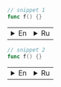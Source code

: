 
```go
// snippet 1
func f() {}
```


<table>
<tr>

<td>

<details>
<summary>En</summary>

<audio controls style="min-width: 400px">
  <source src="http://n3.radio-t.com/rtfiles/rt_podcast601.mp3" type="audio/mpeg">
  </audio>

<code>
// 1111111111111111111111111111111111111111111111111111111111111111111111111111111111111111
// 1111111111111111111111111111111111111111111111111111111111111111111111111111111111111111
// 1111111111111111111111111111111111111111111111111111111111111111111111111111111111111111
// 1111111111111111111111111111111111111111111111111111111111111111111111111111111111111111
// 1111111111111111111111111111111111111111111111111111111111111111111111111111111111111111
// 1111111111111111111111111111111111111111111111111111111111111111111111111111111111111111
// 1111111111111111111111111111111111111111111111111111111111111111111111111111111111111111
// 1111111111111111111111111111111111111111111111111111111111111111111111111111111111111111
// 1111111111111111111111111111111111111111111111111111111111111111111111111111111111111111
// 1111111111111111111111111111111111111111111111111111111111111111111111111111111111111111
// 1111111111111111111111111111111111111111111111111111111111111111111111111111111111111111
// 1111111111111111111111111111111111111111111111111111111111111111111111111111111111111111
// 1111111111111111111111111111111111111111111111111111111111111111111111111111111111111111
// 1111111111111111111111111111111111111111111111111111111111111111111111111111111111111111
// 1111111111111111111111111111111111111111111111111111111111111111111111111111111111111111
// 1111111111111111111111111111111111111111111111111111111111111111111111111111111111111111
// 1111111111111111111111111111111111111111111111111111111111111111111111111111111111111111
// 1111111111111111111111111111111111111111111111111111111111111111111111111111111111111111
// 1111111111111111111111111111111111111111111111111111111111111111111111111111111111111111
// 1111111111111111111111111111111111111111111111111111111111111111111111111111111111111111
// 1111111111111111111111111111111111111111111111111111111111111111111111111111111111111111
// 1111111111111111111111111111111111111111111111111111111111111111111111111111111111111111
// 1111111111111111111111111111111111111111111111111111111111111111111111111111111111111111
// 1111111111111111111111111111111111111111111111111111111111111111111111111111111111111111
// 1111111111111111111111111111111111111111111111111111111111111111111111111111111111111111
// 1111111111111111111111111111111111111111111111111111111111111111111111111111111111111111
// 1111111111111111111111111111111111111111111111111111111111111111111111111111111111111111
// 1111111111111111111111111111111111111111111111111111111111111111111111111111111111111111
// 1111111111111111111111111111111111111111111111111111111111111111111111111111111111111111
// 1111111111111111111111111111111111111111111111111111111111111111111111111111111111111111
// 1111111111111111111111111111111111111111111111111111111111111111111111111111111111111111
// 1111111111111111111111111111111111111111111111111111111111111111111111111111111111111111
// 1111111111111111111111111111111111111111111111111111111111111111111111111111111111111111
// 1111111111111111111111111111111111111111111111111111111111111111111111111111111111111111
// 1111111111111111111111111111111111111111111111111111111111111111111111111111111111111111
// 1111111111111111111111111111111111111111111111111111111111111111111111111111111111111111
// 1111111111111111111111111111111111111111111111111111111111111111111111111111111111111111
// 1111111111111111111111111111111111111111111111111111111111111111111111111111111111111111
// 1111111111111111111111111111111111111111111111111111111111111111111111111111111111111111
// 1111111111111111111111111111111111111111111111111111111111111111111111111111111111111111
// 1111111111111111111111111111111111111111111111111111111111111111111111111111111111111111
// 1111111111111111111111111111111111111111111111111111111111111111111111111111111111111111
</code>

</details>


</td>

<td>

<details>
<summary>Ru</summary>
  
  <audio controls style="min-width: 400px">
  <source src="http://n3.radio-t.com/rtfiles/rt_podcast601.mp3" type="audio/mpeg">
  </audio>

<code>
// 1111111111111111111111111111111111111111111111111111111111111111111111111111111111111111
// 1111111111111111111111111111111111111111111111111111111111111111111111111111111111111111
// 1111111111111111111111111111111111111111111111111111111111111111111111111111111111111111
// 1111111111111111111111111111111111111111111111111111111111111111111111111111111111111111
// 1111111111111111111111111111111111111111111111111111111111111111111111111111111111111111
// 1111111111111111111111111111111111111111111111111111111111111111111111111111111111111111
// 1111111111111111111111111111111111111111111111111111111111111111111111111111111111111111
// 1111111111111111111111111111111111111111111111111111111111111111111111111111111111111111
// 1111111111111111111111111111111111111111111111111111111111111111111111111111111111111111
// 1111111111111111111111111111111111111111111111111111111111111111111111111111111111111111
// 1111111111111111111111111111111111111111111111111111111111111111111111111111111111111111
// 1111111111111111111111111111111111111111111111111111111111111111111111111111111111111111
// 1111111111111111111111111111111111111111111111111111111111111111111111111111111111111111
// 1111111111111111111111111111111111111111111111111111111111111111111111111111111111111111
// 1111111111111111111111111111111111111111111111111111111111111111111111111111111111111111
// 1111111111111111111111111111111111111111111111111111111111111111111111111111111111111111
// 1111111111111111111111111111111111111111111111111111111111111111111111111111111111111111
// 1111111111111111111111111111111111111111111111111111111111111111111111111111111111111111
// 1111111111111111111111111111111111111111111111111111111111111111111111111111111111111111
// 1111111111111111111111111111111111111111111111111111111111111111111111111111111111111111
// 1111111111111111111111111111111111111111111111111111111111111111111111111111111111111111
// 1111111111111111111111111111111111111111111111111111111111111111111111111111111111111111
// 1111111111111111111111111111111111111111111111111111111111111111111111111111111111111111
// 1111111111111111111111111111111111111111111111111111111111111111111111111111111111111111
// 1111111111111111111111111111111111111111111111111111111111111111111111111111111111111111
// 1111111111111111111111111111111111111111111111111111111111111111111111111111111111111111
// 1111111111111111111111111111111111111111111111111111111111111111111111111111111111111111
// 1111111111111111111111111111111111111111111111111111111111111111111111111111111111111111
// 1111111111111111111111111111111111111111111111111111111111111111111111111111111111111111
// 1111111111111111111111111111111111111111111111111111111111111111111111111111111111111111
// 1111111111111111111111111111111111111111111111111111111111111111111111111111111111111111
// 1111111111111111111111111111111111111111111111111111111111111111111111111111111111111111
// 1111111111111111111111111111111111111111111111111111111111111111111111111111111111111111
// 1111111111111111111111111111111111111111111111111111111111111111111111111111111111111111
// 1111111111111111111111111111111111111111111111111111111111111111111111111111111111111111
// 1111111111111111111111111111111111111111111111111111111111111111111111111111111111111111
// 1111111111111111111111111111111111111111111111111111111111111111111111111111111111111111
// 1111111111111111111111111111111111111111111111111111111111111111111111111111111111111111
// 1111111111111111111111111111111111111111111111111111111111111111111111111111111111111111
// 1111111111111111111111111111111111111111111111111111111111111111111111111111111111111111
// 1111111111111111111111111111111111111111111111111111111111111111111111111111111111111111
// 1111111111111111111111111111111111111111111111111111111111111111111111111111111111111111
</code>

</details>

</td>
</tr>
</table>

```go
// snippet 2
func f() {}
```


<table>
<tr>

<td>

<details>
<summary>En</summary>
  
<b>bold</b>

<a href="">link</a>

<audio controls style="min-width: 400px">
  <source src="http://n3.radio-t.com/rtfiles/rt_podcast601.mp3" type="audio/mpeg">
  </audio>

```go
// 1111111111111111111111111111111111111111111111111111111111111111111111111111111111111111
// 1111111111111111111111111111111111111111111111111111111111111111111111111111111111111111
// 1111111111111111111111111111111111111111111111111111111111111111111111111111111111111111
// 1111111111111111111111111111111111111111111111111111111111111111111111111111111111111111
// 1111111111111111111111111111111111111111111111111111111111111111111111111111111111111111
// 1111111111111111111111111111111111111111111111111111111111111111111111111111111111111111
// 1111111111111111111111111111111111111111111111111111111111111111111111111111111111111111
// 1111111111111111111111111111111111111111111111111111111111111111111111111111111111111111
// 1111111111111111111111111111111111111111111111111111111111111111111111111111111111111111
// 1111111111111111111111111111111111111111111111111111111111111111111111111111111111111111
// 1111111111111111111111111111111111111111111111111111111111111111111111111111111111111111
// 1111111111111111111111111111111111111111111111111111111111111111111111111111111111111111
// 1111111111111111111111111111111111111111111111111111111111111111111111111111111111111111
// 1111111111111111111111111111111111111111111111111111111111111111111111111111111111111111
// 1111111111111111111111111111111111111111111111111111111111111111111111111111111111111111
// 1111111111111111111111111111111111111111111111111111111111111111111111111111111111111111
// 1111111111111111111111111111111111111111111111111111111111111111111111111111111111111111
// 1111111111111111111111111111111111111111111111111111111111111111111111111111111111111111
// 1111111111111111111111111111111111111111111111111111111111111111111111111111111111111111
// 1111111111111111111111111111111111111111111111111111111111111111111111111111111111111111
// 1111111111111111111111111111111111111111111111111111111111111111111111111111111111111111
// 1111111111111111111111111111111111111111111111111111111111111111111111111111111111111111
// 1111111111111111111111111111111111111111111111111111111111111111111111111111111111111111
// 1111111111111111111111111111111111111111111111111111111111111111111111111111111111111111
// 1111111111111111111111111111111111111111111111111111111111111111111111111111111111111111
// 1111111111111111111111111111111111111111111111111111111111111111111111111111111111111111
// 1111111111111111111111111111111111111111111111111111111111111111111111111111111111111111
// 1111111111111111111111111111111111111111111111111111111111111111111111111111111111111111
// 1111111111111111111111111111111111111111111111111111111111111111111111111111111111111111
// 1111111111111111111111111111111111111111111111111111111111111111111111111111111111111111
// 1111111111111111111111111111111111111111111111111111111111111111111111111111111111111111
// 1111111111111111111111111111111111111111111111111111111111111111111111111111111111111111
// 1111111111111111111111111111111111111111111111111111111111111111111111111111111111111111
// 1111111111111111111111111111111111111111111111111111111111111111111111111111111111111111
// 1111111111111111111111111111111111111111111111111111111111111111111111111111111111111111
// 1111111111111111111111111111111111111111111111111111111111111111111111111111111111111111
// 1111111111111111111111111111111111111111111111111111111111111111111111111111111111111111
// 1111111111111111111111111111111111111111111111111111111111111111111111111111111111111111
// 1111111111111111111111111111111111111111111111111111111111111111111111111111111111111111
// 1111111111111111111111111111111111111111111111111111111111111111111111111111111111111111
// 1111111111111111111111111111111111111111111111111111111111111111111111111111111111111111
// 1111111111111111111111111111111111111111111111111111111111111111111111111111111111111111
```

</details>


</td>

<td>

<details>
<summary>Ru</summary>
  
  <audio controls style="min-width: 400px">
  <source src="http://n3.radio-t.com/rtfiles/rt_podcast601.mp3" type="audio/mpeg">
  </audio>

```go
// 1111111111111111111111111111111111111111111111111111111111111111111111111111111111111111
// 1111111111111111111111111111111111111111111111111111111111111111111111111111111111111111
// 1111111111111111111111111111111111111111111111111111111111111111111111111111111111111111
// 1111111111111111111111111111111111111111111111111111111111111111111111111111111111111111
// 1111111111111111111111111111111111111111111111111111111111111111111111111111111111111111
// 1111111111111111111111111111111111111111111111111111111111111111111111111111111111111111
// 1111111111111111111111111111111111111111111111111111111111111111111111111111111111111111
// 1111111111111111111111111111111111111111111111111111111111111111111111111111111111111111
// 1111111111111111111111111111111111111111111111111111111111111111111111111111111111111111
// 1111111111111111111111111111111111111111111111111111111111111111111111111111111111111111
// 1111111111111111111111111111111111111111111111111111111111111111111111111111111111111111
// 1111111111111111111111111111111111111111111111111111111111111111111111111111111111111111
// 1111111111111111111111111111111111111111111111111111111111111111111111111111111111111111
// 1111111111111111111111111111111111111111111111111111111111111111111111111111111111111111
// 1111111111111111111111111111111111111111111111111111111111111111111111111111111111111111
// 1111111111111111111111111111111111111111111111111111111111111111111111111111111111111111
// 1111111111111111111111111111111111111111111111111111111111111111111111111111111111111111
// 1111111111111111111111111111111111111111111111111111111111111111111111111111111111111111
// 1111111111111111111111111111111111111111111111111111111111111111111111111111111111111111
// 1111111111111111111111111111111111111111111111111111111111111111111111111111111111111111
// 1111111111111111111111111111111111111111111111111111111111111111111111111111111111111111
// 1111111111111111111111111111111111111111111111111111111111111111111111111111111111111111
// 1111111111111111111111111111111111111111111111111111111111111111111111111111111111111111
// 1111111111111111111111111111111111111111111111111111111111111111111111111111111111111111
// 1111111111111111111111111111111111111111111111111111111111111111111111111111111111111111
// 1111111111111111111111111111111111111111111111111111111111111111111111111111111111111111
// 1111111111111111111111111111111111111111111111111111111111111111111111111111111111111111
// 1111111111111111111111111111111111111111111111111111111111111111111111111111111111111111
// 1111111111111111111111111111111111111111111111111111111111111111111111111111111111111111
// 1111111111111111111111111111111111111111111111111111111111111111111111111111111111111111
// 1111111111111111111111111111111111111111111111111111111111111111111111111111111111111111
// 1111111111111111111111111111111111111111111111111111111111111111111111111111111111111111
// 1111111111111111111111111111111111111111111111111111111111111111111111111111111111111111
// 1111111111111111111111111111111111111111111111111111111111111111111111111111111111111111
// 1111111111111111111111111111111111111111111111111111111111111111111111111111111111111111
// 1111111111111111111111111111111111111111111111111111111111111111111111111111111111111111
// 1111111111111111111111111111111111111111111111111111111111111111111111111111111111111111
// 1111111111111111111111111111111111111111111111111111111111111111111111111111111111111111
// 1111111111111111111111111111111111111111111111111111111111111111111111111111111111111111
// 1111111111111111111111111111111111111111111111111111111111111111111111111111111111111111
// 1111111111111111111111111111111111111111111111111111111111111111111111111111111111111111
// 1111111111111111111111111111111111111111111111111111111111111111111111111111111111111111
```

</details>

</td>
</tr>
</table>
